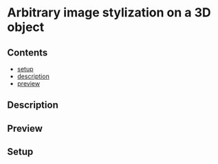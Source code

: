 # Arbitrary image stylization on a 3D object
## Contents

* [setup](#setup)
* [description](#description)
* [preview](#preview)

<!----><a name="description"></a>
## Description

<!----><a name="preview"></a>
## Preview

<!----><a name="setup"></a>
## Setup
